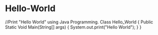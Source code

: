 # Hello-World
//Print "Hello World" using Java Programming.
Class Hello_World
{
  Public Static Void Main(String[] args)
  {
      System.out.print("Hello World");
  }
}
